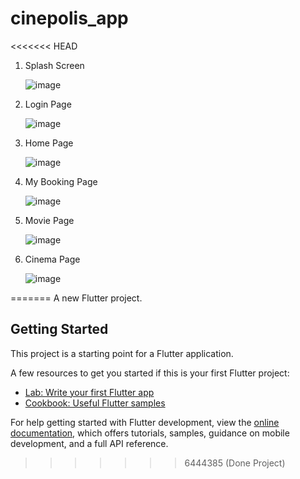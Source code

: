 # cinepolis_app

<<<<<<< HEAD
1. Splash Screen

   ![image](https://github.com/user-attachments/assets/c437e49e-25ca-46e8-91f1-695408413490)

2. Login Page

   ![image](https://github.com/user-attachments/assets/ee3daa91-8536-4517-af6f-bf021b205adf)

  
3. Home Page

   ![image](https://github.com/user-attachments/assets/009114eb-0311-4ded-83a4-c6fab33ae814)

4. My Booking Page

   ![image](https://github.com/user-attachments/assets/04820623-e8ff-4a84-b3fe-15d0ddfa2027)

5. Movie Page

   ![image](https://github.com/user-attachments/assets/0b4946c6-8e49-4157-9a64-7f0cee5295c9)

6. Cinema Page

    ![image](https://github.com/user-attachments/assets/6ba548b3-9311-4dc9-929f-41d42f5097f0)





  
 
=======
A new Flutter project.

## Getting Started

This project is a starting point for a Flutter application.

A few resources to get you started if this is your first Flutter project:

- [Lab: Write your first Flutter app](https://docs.flutter.dev/get-started/codelab)
- [Cookbook: Useful Flutter samples](https://docs.flutter.dev/cookbook)

For help getting started with Flutter development, view the
[online documentation](https://docs.flutter.dev/), which offers tutorials,
samples, guidance on mobile development, and a full API reference.
>>>>>>> 6444385 (Done Project)
